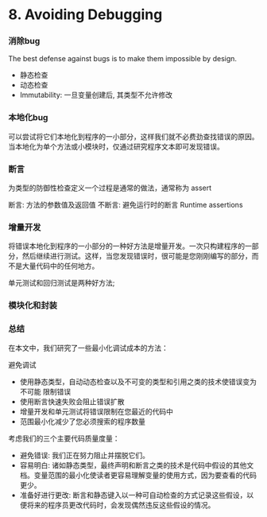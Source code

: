 # 8. Avoiding Debugging

### 消除bug
The best defense against bugs is to make them impossible by design.
- 静态检查
- 动态检查
- Immutability: 一旦变量创建后, 其类型不允许修改

### 本地化bug
可以尝试将它们本地化到程序的一小部分，这样我们就不必费劲查找错误的原因。当本地化为单个方法或小模块时，仅通过研究程序文本即可发现错误。

### 断言
为类型的防御性检查定义一个过程是通常的做法，通常称为 assert 

断言: 方法的参数值及返回值
不断言: 避免运行时的断言 Runtime assertions

### 增量开发

将错误本地化到程序的一小部分的一种好方法是增量开发。一次只构建程序的一部分，然后继续进行测试。这样，当您发现错误时，很可能是您刚刚编写的部分，而不是大量代码中的任何地方。

单元测试和回归测试是两种好方法;

### 模块化和封装

### 总结
在本文中，我们研究了一些最小化调试成本的方法：

避免调试
- 使用静态类型，自动动态检查以及不可变的类型和引用之类的技术使错误变为不可能
限制错误
- 使用断言快速失败会阻止错误扩散
- 增量开发和单元测试将错误限制在您最近的代码中
- 范围最小化减少了您必须搜索的程序数量

考虑我们的三个主要代码质量度量：

- 避免错误: 我们正在努力阻止并摆脱它们。
- 容易明白: 诸如静态类型，最终声明和断言之类的技术是代码中假设的其他文档。变量范围的最小化使读者更容易理解变量的使用方式，因为要查看的代码更少。
- 准备好进行更改: 断言和静态键入以一种可自动检查的方式记录这些假设，以便将来的程序员更改代码时，会发现偶然违反这些假设的情况。